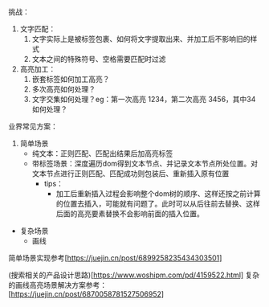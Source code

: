 挑战：
1. 文字匹配：
	1. 文字实际上是被标签包裹、如何将文字提取出来、并加工后不影响旧的样式
	2. 文本之间的特殊符号、空格需要匹配时过滤
2. 高亮加工：
	1. 嵌套标签如何加工高亮？
	2. 多次高亮如何处理？
	3. 文字交集如何处理？eg：第一次高亮 1234，第二次高亮 3456，其中34如何处理？


业界常见方案：
1. 简单场景
	* 纯文本：正则匹配、匹配出结果后加高亮标签
	* 带标签场景：深度遍历dom得到文本节点、并记录文本节点所处位置。对文本节点进行正则匹配、匹配成功则包装后、重新插入原有位置
		* tips：
			* 加工后重新插入过程会影响整个dom树的顺序、这样还按之前计算的位置去插入，可能就有问题了。此时可以从后往前去替换、这样后面的高亮要素替换不会影响前面的插入位置。
* 复杂场景
	* 画线


简单场景实现参考[https://juejin.cn/post/6899258235434303501]

(搜索相关的产品设计思路)[https://www.woshipm.com/pd/4159522.html]
复杂的画线高亮场景解决方案参考：[https://juejin.cn/post/6870058781527506952]


